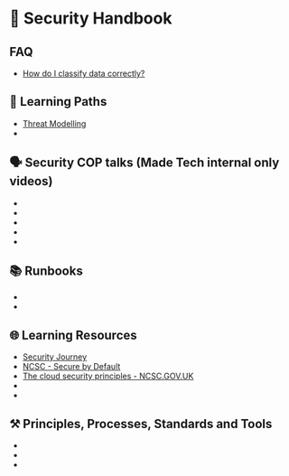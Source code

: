# 📖 Security Handbook
## FAQ
- [How do I classify data correctly?]()

## 🏫 Learning Paths
- [Threat Modelling](learning_paths/threat_modelling.md)
-

## 🗣️ Security COP talks (Made Tech internal only videos)
-
-
-
-
-

## 📚 Runbooks
- 
- 

## 🌐 Learning Resources
- [Security Journey]()
- [NCSC - Secure by Default](https://www.ncsc.gov.uk/information/secure-default)
- [The cloud security principles - NCSC.GOV.UK ](https://www.ncsc.gov.uk/collection/cloud/the-cloud-security-principles)
- 
- 

## ⚒️ Principles, Processes, Standards and Tools
- 
- 
- 
